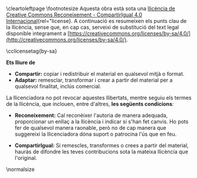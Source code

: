 \cleartoleftpage
\footnotesize
Aquesta obra està sota una [llicència de Creative Commons Reconeixement - CompartirIgual 4.0 Internacional](http://creativecommons.org/licenses/by-sa/4.0/){rel="license}.
A continuació es resumeixen els punts clau de la llicència,
sense que, en cap cas, serveixi de substitució del text legal
disponible integrament a [https://creativecommons.org/licenses/by-sa/4.0/](http://creativecommons.org/licenses/by-sa/4.0/).

\cclicensetag{by-sa}

**Ets lliure de**

- **Compartir:** copiar i redistribuir el material en qualsevol mitjà o format.
- **Adaptar:** remesclar, transformar i crear a partir del material per a qualsevol finalitat, inclús comercial.


La llicenciadora no pot revocar aquestes llibertats, mentre seguiu els termes de la llicència,
que inclouen, entre d'altres, **les següents condicions**:

- **Reconeixement:**
Cal reconèixer l'autoria de manera adequada, proporcionar un enllaç a la llicència i indicar si s'han fet canvis.
Ho pots fer de qualsevol manera raonable, però no de cap manera que suggereixi la llicenciadora dóna suport o patrocina l'ús que en feu.

- **CompartirIgual:**
Si remescles, transformes o crees a partir del material,
hauràs de difondre les teves contribucions sota la mateixa llicència que l'original.

\normalsize

